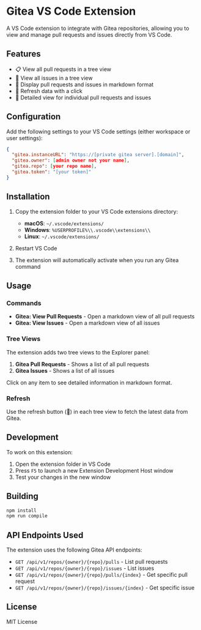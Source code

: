 # Gitea VS Code Extension

A VS Code extension to integrate with Gitea repositories, allowing you to view and manage pull requests and issues directly from VS Code.

## Features

- 📋 View all pull requests in a tree view
- 🐛 View all issues in a tree view
- 📝 Display pull requests and issues in markdown format
- 🔄 Refresh data with a click
- 📖 Detailed view for individual pull requests and issues

## Configuration

Add the following settings to your VS Code settings (either workspace or user settings):

```json
{
  "gitea.instanceURL": "https://[private gitea server].[domain]",
  "gitea.owner": [admin owner not your name],
  "gitea.repo": [your repo name],
  "gitea.token": "[your token]"
}
```

## Installation

1. Copy the extension folder to your VS Code extensions directory:

   - **macOS**: `~/.vscode/extensions/`
   - **Windows**: `%USERPROFILE%\\.vscode\\extensions\\`
   - **Linux**: `~/.vscode/extensions/`

2. Restart VS Code

3. The extension will automatically activate when you run any Gitea command

## Usage

### Commands

- **Gitea: View Pull Requests** - Open a markdown view of all pull requests
- **Gitea: View Issues** - Open a markdown view of all issues

### Tree Views

The extension adds two tree views to the Explorer panel:

1. **Gitea Pull Requests** - Shows a list of all pull requests
2. **Gitea Issues** - Shows a list of all issues

Click on any item to see detailed information in markdown format.

### Refresh

Use the refresh button (🔄) in each tree view to fetch the latest data from Gitea.

## Development

To work on this extension:

1. Open the extension folder in VS Code
2. Press `F5` to launch a new Extension Development Host window
3. Test your changes in the new window

## Building

```bash
npm install
npm run compile
```

## API Endpoints Used

The extension uses the following Gitea API endpoints:

- `GET /api/v1/repos/{owner}/{repo}/pulls` - List pull requests
- `GET /api/v1/repos/{owner}/{repo}/issues` - List issues
- `GET /api/v1/repos/{owner}/{repo}/pulls/{index}` - Get specific pull request
- `GET /api/v1/repos/{owner}/{repo}/issues/{index}` - Get specific issue

## License

MIT License
